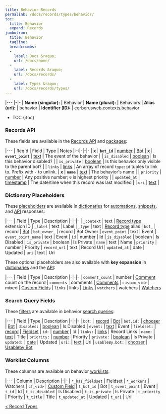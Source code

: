 ```yaml
---
title: Behavior Records
permalink: /docs/records/types/behavior/
toc:
  title: Behavior
  expand: Records
jumbotron:
  title: Behavior
  tagline: 
  breadcrumbs:
  -
    label: Docs &raquo;
    url: /docs/home/
  -
    label: Records &raquo;
    url: /docs/records/
  -
    label: Types &raquo;
    url: /docs/records/types/
---
```


|---
|-|-
| **Name (singular):** | Behavior
| **Name (plural):** | Behaviors
| **Alias (uri):** | behavior
| **Identifier (ID):** | cerberusweb.contexts.behavior

* TOC
{:toc}

### Records API

These fields are available in the [Records API](/docs/api/endpoints/records/) and [packages](/docs/packages/):

|---
| Req'd | Field | Type | Notes
|:-:|-|-|-
| **x** | **`bot_id`** | [number](/docs/records/fields/types/number/) | [Bot](/docs/records/types/bot/) 
| **x** | **`event_point`** | [text](/docs/records/fields/types/text/) | The event of the behavior 
|   | `is_disabled` | [boolean](/docs/records/fields/types/boolean/) | Is this behavior disabled? 
|   | `is_private` | [boolean](/docs/records/fields/types/boolean/) | Is this behavior only visible to the parent bot? 
|   | `links` | [links](/docs/records/fields/types/links/) | An array of record `type:id` tuples to link to. Prefix with `-` to unlink. 
| **x** | **`name`** | [text](/docs/records/fields/types/text/) | The behavior's name 
|   | `priority` | [number](/docs/records/fields/types/number/) | Any positive number; `0` is highest priority 
|   | `updated_at` | [timestamp](/docs/records/fields/types/timestamp/) | The date/time when this record was last modified 
|   | `uri` | [text](/docs/records/fields/types/text/) |  

### Dictionary Placeholders

These [placeholders](/docs/scripting/variables/#placeholders) are available in [dictionaries](/docs/guide/developers/dictionaries/) for [automations](/docs/automations/), [snippets](/docs/snippets/), and [API](/docs/api/) responses:

|---
| Field | Type | Description
|-|-|-
| `_context` | text | [Record type](/docs/records/types/) extension ID
| `_label` | text | Label
| `_type` | text | [Record type](/docs/records/types/) alias
| `bot_` | record | [Bot](/docs/records/types/bot/)
| `bot_owner_` | record | Bot Owner
| `event_point` | text | Event
| `event_point_name` | text | Event
| `id` | number | Id
| `is_disabled` | boolean | Is Disabled
| `is_private` | boolean | Is Private
| `name` | text | Name
| `priority` | number | Priority
| `record_url` | text | Record Url
| `updated_at` | date | Updated
| `uri` | text | Uri

These optional placeholders are also available with **key expansion** in [dictionaries](/docs/guide/developers/dictionaries/#key-expansion) and the [API](/docs/api/responses/#expanding-keys-in-api-requests):

|---
| Field | Type | Description
|-|-|-
| `comment_count` | number | [Comment](/docs/records/types/comments/) count on the record
| `comments` | comments | [Comments](/docs/guide/developers/dictionaries/#key-expansion)
| `custom_<id>` | mixed | [Custom Fields](/docs/guide/developers/dictionaries/#key-expansion)
| `links` | links | [Links](/docs/guide/developers/dictionaries/#key-expansion)
| `watchers` | watchers | [Watchers](/docs/guide/developers/dictionaries/#key-expansion)
	
### Search Query Fields

These [filters](/docs/search/#filters) are available in behavior [search queries](/docs/search/):

|---
| Field | Type | Description
|-|-|-
| `bot:` | [record](/docs/search/#deep-search) | [Bot](/docs/records/types/bot/)
| `bot.id:` | [chooser](/docs/search/#choosers) | [Bot](/docs/records/types/bot/)
| `disabled:` | [boolean](/docs/search/#booleans) | Is Disabled
| `event:` | [text](/docs/search/#text) | Event
| `fieldset:` | [record](/docs/search/#deep-search) | [Fieldset](/docs/records/types/custom_fieldset/)
| `id:` | [number](/docs/search/#numbers) | Id
| `links:` | [links](/docs/search/#links) | Record Links
| `name:` | [text](/docs/search/#text) | Title
| `priority:` | [number](/docs/search/#numbers) | Priority
| `private:` | [boolean](/docs/search/#booleans) | Is Private
| `updated:` | [date](/docs/search/#dates) | Updated
| `uri:` | [text](/docs/search/#text) | Uri
| `usableBy.bot:` | [chooser](/docs/search/#choosers) | [Usableby Bot](/docs/records/types/bot/)
	
### Worklist Columns

These columns are available on behavior [worklists](/docs/worklists/):

|---
| Column | Description
|-|-
| `*_has_fieldset` | Fieldset
| `*_workers` | Watchers
| `cf_<id>` | [Custom Field](/docs/records/types/custom_field/)
| `t_bot_id` | Bot
| `t_event_point` | Event
| `t_id` | Id
| `t_is_disabled` | Is Disabled
| `t_is_private` | Is Private
| `t_priority` | Priority
| `t_title` | Title
| `t_updated_at` | Updated
| `t_uri` | Uri

<div class="section-nav">
	<div class="left">
		<a href="/docs/records/types/" class="prev">&lt; Record Types</a>
	</div>
	<div class="right align-right">
	</div>
</div>
<div class="clear"></div>
